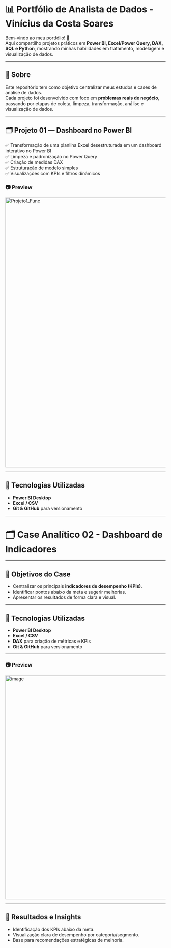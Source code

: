 # 📊 Portfólio de Analista de Dados - Vinícius da Costa Soares

Bem-vindo ao meu portfólio! 🚀  
Aqui compartilho projetos práticos em **Power BI, Excel/Power Query, DAX, SQL e Python**, mostrando minhas habilidades em tratamento, modelagem e visualização de dados.

---

## 📌 Sobre  
Este repositório tem como objetivo centralizar meus estudos e cases de análise de dados.  
Cada projeto foi desenvolvido com foco em **problemas reais de negócio**, passando por etapas de coleta, limpeza, transformação, análise e visualização de dados.

---

## 🗂 Projeto 01 — **Dashboard no Power BI**

✅ Transformação de uma planilha Excel desestruturada em um dashboard interativo no Power BI  
✅ Limpeza e padronização no Power Query  
✅ Criação de medidas DAX  
✅ Estruturação de modelo simples  
✅ Visualizações com KPIs e filtros dinâmicos  

### 📷 Preview  
<img width="1528" height="846" alt="Projeto1_Func" src="https://github.com/user-attachments/assets/60a50770-3395-481f-99a7-17b2ceea3d1d" />


---

## 🚀 Tecnologias Utilizadas

- **Power BI Desktop**  
- **Excel / CSV**  
- **Git & GitHub** para versionamento  

---

# 🗂 Case Analítico 02 - Dashboard de Indicadores

---

## 🎯 Objetivos do Case
- Centralizar os principais **indicadores de desempenho (KPIs)**.  
- Identificar pontos abaixo da meta e sugerir melhorias.  
- Apresentar os resultados de forma clara e visual.  

---

## 🚀 Tecnologias Utilizadas
- **Power BI Desktop**  
- **Excel / CSV**  
- **DAX** para criação de métricas e KPIs  
- **Git & GitHub** para versionamento  

---

### 📷 Preview  
<img width="1432" height="702" alt="image" src="https://github.com/user-attachments/assets/c76b3e06-0f85-40dd-b637-97ef03ad757c" />

---

## 🚀 Resultados e Insights
- Identificação dos KPIs abaixo da meta.
- Visualização clara de desempenho por categoria/segmento. 
- Base para recomendações estratégicas de melhoria.




